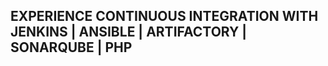 ## **EXPERIENCE CONTINUOUS INTEGRATION WITH JENKINS | ANSIBLE | ARTIFACTORY | SONARQUBE | PHP**

</br>

